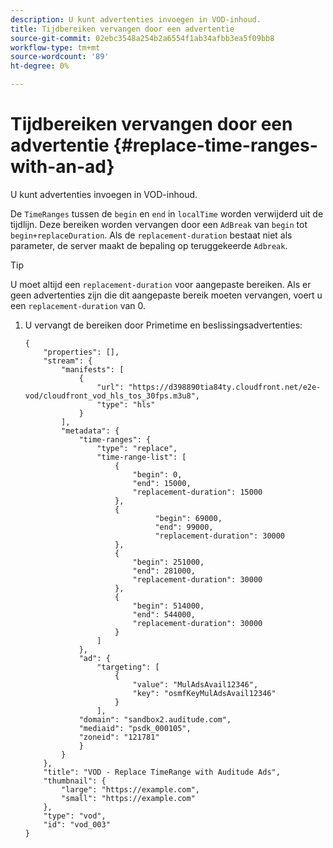 ```yaml
---
description: U kunt advertenties invoegen in VOD-inhoud.
title: Tijdbereiken vervangen door een advertentie
source-git-commit: 02ebc3548a254b2a6554f1ab34afbb3ea5f09bb8
workflow-type: tm+mt
source-wordcount: '89'
ht-degree: 0%

---
```


# Tijdbereiken vervangen door een advertentie {#replace-time-ranges-with-an-ad}

U kunt advertenties invoegen in VOD-inhoud.

De `TimeRanges` tussen de `begin` en `end` in `localTime` worden verwijderd uit de tijdlijn. Deze bereiken worden vervangen door een `AdBreak` van `begin` tot `begin+replaceDuration`. Als de `replacement-duration` bestaat niet als parameter, de server maakt de bepaling op teruggekeerde `Adbreak`.

>[!TIP]
>
>U moet altijd een `replacement-duration` voor aangepaste bereiken. Als er geen advertenties zijn die dit aangepaste bereik moeten vervangen, voert u een `replacement-duration` van 0.

1. U vervangt de bereiken door Primetime en beslissingsadvertenties:

   ```
   {   
       "properties": [],
       "stream": {
           "manifests": [
               {
                   "url": "https://d398890tia84ty.cloudfront.net/e2e-vod/cloudfront_vod_hls_tos_30fps.m3u8",
                   "type": "hls"
               }
           ],
           "metadata": {
               "time-ranges": {
                   "type": "replace",
                   "time-range-list": [
                       {
                           "begin": 0,
                           "end": 15000,
                           "replacement-duration": 15000
                       },
                       {
                                "begin": 69000,
                                "end": 99000,
                                "replacement-duration": 30000
                       },
                       {
                           "begin": 251000,
                           "end": 281000,
                           "replacement-duration": 30000
                       },
                       {
                           "begin": 514000,
                           "end": 544000,
                           "replacement-duration": 30000
                       }
                   ]
               },
               "ad": {
                   "targeting": [
                       {
                           "value": "MulAdsAvail12346",
                           "key": "osmfKeyMulAdsAvail12346"
                       }
                   ],
               "domain": "sandbox2.auditude.com",
               "mediaid": "psdk_000105",
               "zoneid": "121781"
               }     
           }
       },   
       "title": "VOD - Replace TimeRange with Auditude Ads",
       "thumbnail": {
           "large": "https://example.com",
           "small": "https://example.com"
       },
       "type": "vod",
       "id": "vod_003"
   }
   ```
